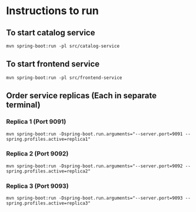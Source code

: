 # Instructions to run 
## To start catalog service
```mvn spring-boot:run -pl src/catalog-service```

## To start frontend service
```mvn spring-boot:run -pl src/frontend-service```

## Order service replicas (Each in separate terminal)
### Replica 1 (Port 9091)
```mvn spring-boot:run -Dspring-boot.run.arguments="--server.port=9091 --spring.profiles.active=replica1"```

### Replica 2 (Port 9092)
```mvn spring-boot:run -Dspring-boot.run.arguments="--server.port=9092 --spring.profiles.active=replica2"```

### Replica 3 (Port 9093)
```mvn spring-boot:run -Dspring-boot.run.arguments="--server.port=9093 --spring.profiles.active=replica3"```


